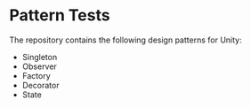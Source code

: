 # Pattern Tests
The repository contains the following design patterns for Unity:
- Singleton
- Observer
- Factory
- Decorator
- State
